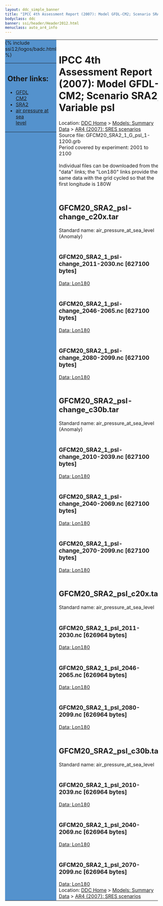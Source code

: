 ```yaml
---
layout: ddc_simple_banner
title: "IPCC 4th Assessment Report (2007): Model GFDL-CM2; Scenario SRA2; Variable psl"
bodyclass: ddc
banner: ssi/header/Header2012.html
menuclass: auto_ar4_info
---
```



<table width="100%" border="0" cellspacing="0" cellpadding="0" style="border-collapse: collapse;">
<tr style="margin:0;padding:0;border:0;">
<td style="margin:0;padding:0;border:0;height:1pt;width:150pt;background:#5492CD;" valign="top" >

<div id="lh-col2" class="auto_ar4_info">
<table class="menumain" bgcolor="#5492CD" cellspacing="0" width="100%" border="0">
<tr><td>
<h2> Other links:</h2>
<ul>
<li><a href="/auto/ar4/model-GFDL-CM2.html">GFDL<br/>CM2</a></li>
<li><a href="/auto/ar4/scenario-SRA2.html">SRA2</a></li>
<li><a href="/auto/ar4/var-air_pressure_at_sea_level.html">air pressure at sea<br/> level</a></li>
</ul>
</td></tr>
{% include ssi12/logos/badc.html %}
</table>
</div>
</td>
<td><h1>IPCC 4th Assessment Report (2007): Model GFDL-CM2; Scenario SRA2; Variable psl</h1>

<!-- Breadcrumb1 -->
<div id="breadcrumb1" align="left">
Location: <a href="/index.html">DDC Home</a> > <a href="/sim/gcm_clim/">Models: Summary Data</a>
> <a href="/sim/gcm_clim/SRES_AR4/index.html">AR4 (2007): SRES scenarios</a>
</div>
<!-- End of Breadcrumb1 -->Source file: GFCM20_SRA2_1_G_psl_1-1200.grb
<br/>
Period covered by experiment: 2001 to 2100<br/>
<br/>Individual files can be downloaded from the "data" links; the "Lon180" links provide the same data
         with the grid cycled so that the first longitude is 180W<br/>
<br/><h2>GFCM20_SRA2_psl-change_c20x.tar</h2>
Standard name: air_pressure_at_sea_level (Anomaly)<br>
<br/><h3>GFCM20_SRA2_1_psl-change_2011-2030.nc [627100 bytes]</h3>
<a href="/cgi-bin/downl/ar4_nc/psl/GFCM20_SRA2_1_psl-change_2011-2030.nc">Data; </a><a href="/cgi-bin/downl/ar4_nc/psl/GFCM20_SRA2_1_psl-change_2011-2030.cyto180.nc"> Lon180</a><br/>
<br/><h3>GFCM20_SRA2_1_psl-change_2046-2065.nc [627100 bytes]</h3>
<a href="/cgi-bin/downl/ar4_nc/psl/GFCM20_SRA2_1_psl-change_2046-2065.nc">Data; </a><a href="/cgi-bin/downl/ar4_nc/psl/GFCM20_SRA2_1_psl-change_2046-2065.cyto180.nc"> Lon180</a><br/>
<br/><h3>GFCM20_SRA2_1_psl-change_2080-2099.nc [627100 bytes]</h3>
<a href="/cgi-bin/downl/ar4_nc/psl/GFCM20_SRA2_1_psl-change_2080-2099.nc">Data; </a><a href="/cgi-bin/downl/ar4_nc/psl/GFCM20_SRA2_1_psl-change_2080-2099.cyto180.nc"> Lon180</a><br/>
<br/><h2>GFCM20_SRA2_psl-change_c30b.tar</h2>
Standard name: air_pressure_at_sea_level (Anomaly)<br>
<br/><h3>GFCM20_SRA2_1_psl-change_2010-2039.nc [627100 bytes]</h3>
<a href="/cgi-bin/downl/ar4_nc/psl/GFCM20_SRA2_1_psl-change_2010-2039.nc">Data; </a><a href="/cgi-bin/downl/ar4_nc/psl/GFCM20_SRA2_1_psl-change_2010-2039.cyto180.nc"> Lon180</a><br/>
<br/><h3>GFCM20_SRA2_1_psl-change_2040-2069.nc [627100 bytes]</h3>
<a href="/cgi-bin/downl/ar4_nc/psl/GFCM20_SRA2_1_psl-change_2040-2069.nc">Data; </a><a href="/cgi-bin/downl/ar4_nc/psl/GFCM20_SRA2_1_psl-change_2040-2069.cyto180.nc"> Lon180</a><br/>
<br/><h3>GFCM20_SRA2_1_psl-change_2070-2099.nc [627100 bytes]</h3>
<a href="/cgi-bin/downl/ar4_nc/psl/GFCM20_SRA2_1_psl-change_2070-2099.nc">Data; </a><a href="/cgi-bin/downl/ar4_nc/psl/GFCM20_SRA2_1_psl-change_2070-2099.cyto180.nc"> Lon180</a><br/>
<br/><h2>GFCM20_SRA2_psl_c20x.tar</h2>
Standard name: air_pressure_at_sea_level<br>
<br/><h3>GFCM20_SRA2_1_psl_2011-2030.nc [626964 bytes]</h3>
<a href="/cgi-bin/downl/ar4_nc/psl/GFCM20_SRA2_1_psl_2011-2030.nc">Data; </a><a href="/cgi-bin/downl/ar4_nc/psl/GFCM20_SRA2_1_psl_2011-2030.cyto180.nc"> Lon180</a><br/>
<br/><h3>GFCM20_SRA2_1_psl_2046-2065.nc [626964 bytes]</h3>
<a href="/cgi-bin/downl/ar4_nc/psl/GFCM20_SRA2_1_psl_2046-2065.nc">Data; </a><a href="/cgi-bin/downl/ar4_nc/psl/GFCM20_SRA2_1_psl_2046-2065.cyto180.nc"> Lon180</a><br/>
<br/><h3>GFCM20_SRA2_1_psl_2080-2099.nc [626964 bytes]</h3>
<a href="/cgi-bin/downl/ar4_nc/psl/GFCM20_SRA2_1_psl_2080-2099.nc">Data; </a><a href="/cgi-bin/downl/ar4_nc/psl/GFCM20_SRA2_1_psl_2080-2099.cyto180.nc"> Lon180</a><br/>
<br/><h2>GFCM20_SRA2_psl_c30b.tar</h2>
Standard name: air_pressure_at_sea_level<br>
<br/><h3>GFCM20_SRA2_1_psl_2010-2039.nc [626964 bytes]</h3>
<a href="/cgi-bin/downl/ar4_nc/psl/GFCM20_SRA2_1_psl_2010-2039.nc">Data; </a><a href="/cgi-bin/downl/ar4_nc/psl/GFCM20_SRA2_1_psl_2010-2039.cyto180.nc"> Lon180</a><br/>
<br/><h3>GFCM20_SRA2_1_psl_2040-2069.nc [626964 bytes]</h3>
<a href="/cgi-bin/downl/ar4_nc/psl/GFCM20_SRA2_1_psl_2040-2069.nc">Data; </a><a href="/cgi-bin/downl/ar4_nc/psl/GFCM20_SRA2_1_psl_2040-2069.cyto180.nc"> Lon180</a><br/>
<br/><h3>GFCM20_SRA2_1_psl_2070-2099.nc [626964 bytes]</h3>
<a href="/cgi-bin/downl/ar4_nc/psl/GFCM20_SRA2_1_psl_2070-2099.nc">Data; </a><a href="/cgi-bin/downl/ar4_nc/psl/GFCM20_SRA2_1_psl_2070-2099.cyto180.nc"> Lon180</a><br/>
<!-- Breadcrumb2 -->
<div id="breadcrumb2" align="left">
Location: <a href="/index.html">DDC Home</a> > <a href="/sim/gcm_clim/">Models: Summary Data</a>
> <a href="/sim/gcm_clim/SRES_AR4/index.html">AR4 (2007): SRES scenarios</a>
</div>
<!-- End of Breadcrumb2 --></td></tr></table>
